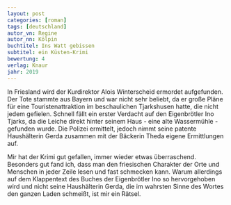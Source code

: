 ```yaml
---
layout: post
categories: [roman]
tags: [deutschland]
autor_vn: Regine
autor_nn: Kölpin
buchtitel: Ins Watt gebissen
subtitel: ein Küsten-Krimi
bewertung: 4
verlag: Knaur
jahr: 2019
---
```


In Friesland wird der Kurdirektor Alois Winterscheid ermordet aufgefunden. Der Tote stammte aus Bayern und war nicht sehr beliebt, da er große Pläne für eine Touristenattraktion im beschaulichen Tjarkshusen hatte, die nicht jedem gefielen.
Schnell fällt ein erster Verdacht auf den Eigenbrötler Ino Tjarks, da die Leiche direkt hinter seinem Haus - eine alte Wassermühle - gefunden wurde. Die Polizei ermittelt, jedoch nimmt seine patente Haushälterin Gerda zusammen mit der Bäckerin Theda eigene Ermittlungen auf. 

Mir hat der Krimi gut gefallen, immer wieder etwas überraschend. Besonders gut fand ich, dass man den friesischen Charakter der Orte und Menschen in jeder Zeile lesen und fast schmecken kann. Warum allerdings auf dem Klappentext des Buches der Eigenbrötler Ino so hervorgehoben wird und nicht seine Haushälterin Gerda, die im wahrsten Sinne des Wortes den ganzen Laden schmeißt, ist mir ein Rätsel.
